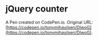 # jQuery counter

A Pen created on CodePen.io. Original URL: [https://codepen.io/tonymihay/pen/DIwoG](https://codepen.io/tonymihay/pen/DIwoG).


